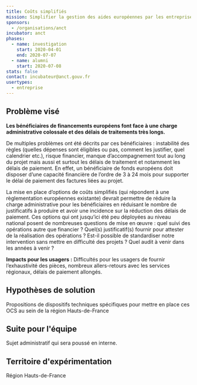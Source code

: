 ```yaml
---
title: Coûts simplifiés
mission: Simplifier la gestion des aides européennes par les entreprises
sponsors:
  - /organisations/anct
incubator: anct
phases:
  - name: investigation
    start: 2020-04-01
    end: 2020-07-07
  - name: alumni
    start: 2020-07-08
stats: false
contact: incubateur@anct.gouv.fr
usertypes:
  - entreprise
---
```

## Problème visé

**Les bénéficiaires de financements européens font face à une charge administrative colossale et des délais de traitements très longs.**

De multiples problèmes ont été décrits par ces bénéficiaires : instabilité des règles (quelles dépenses sont éligibles ou pas, comment les justifier, quel calendrier etc.), risque financier, manque d’accompagnement tout au long du projet mais aussi et surtout les délais de traitement et notamment les délais de paiement. En effet, un bénéficiaire de fonds européens doit disposer d’une capacité financière de l’ordre de 3 à 24 mois pour supporter le délai de paiement des factures liées au projet.

La mise en place d’options de coûts simplifiés (qui répondent à une règlementation européennes existante) devrait permettre de réduire la charge administrative
pour les bénéficiaires en réduisant le nombre de justificatifs à produire et avoir une incidence sur la
réduction des délais de paiement. Ces options qui ont jusqu’ici été peu déployées au niveau
national posent de nombreuses questions de mise en œuvre : quel suivi des opérations autre que
financier ? Quel(s) justificatif(s) fournir pour attester de la réalisation des opérations ? Est-il possible
de standardiser notre intervention sans mettre en difficulté des projets ? Quel audit à venir dans les
années à venir ?

**Impacts pour les usagers :**
Difficultés pour les usagers de fournir l’exhaustivité des pièces, nombreux allers-retours avec les
services régionaux, délais de paiement allongés.

## Hypothèses de solution
Propositions de dispositifs techniques spécifiques pour mettre en place ces OCS au sein de la région Hauts-de-France

## Suite pour l'équipe
Sujet administratif qui sera poussé en interne.

## Territoire d'expérimentation
Région Hauts-de-France
